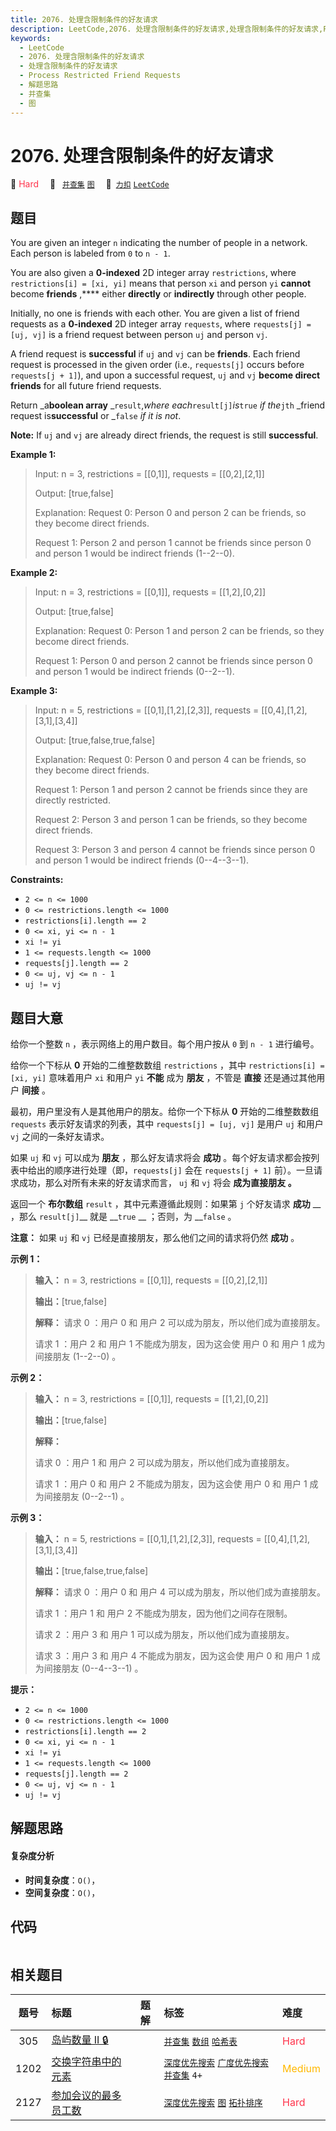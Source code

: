 ```yaml
---
title: 2076. 处理含限制条件的好友请求
description: LeetCode,2076. 处理含限制条件的好友请求,处理含限制条件的好友请求,Process Restricted Friend Requests,解题思路,并查集,图
keywords:
  - LeetCode
  - 2076. 处理含限制条件的好友请求
  - 处理含限制条件的好友请求
  - Process Restricted Friend Requests
  - 解题思路
  - 并查集
  - 图
---
```


# 2076. 处理含限制条件的好友请求

🔴 <font color=#ff334b>Hard</font>&emsp; 🔖&ensp; [`并查集`](/tag/union-find.md) [`图`](/tag/graph.md)&emsp; 🔗&ensp;[`力扣`](https://leetcode.cn/problems/process-restricted-friend-requests) [`LeetCode`](https://leetcode.com/problems/process-restricted-friend-requests)

## 题目

You are given an integer `n` indicating the number of people in a network.
Each person is labeled from `0` to `n - 1`.

You are also given a **0-indexed** 2D integer array `restrictions`, where
`restrictions[i] = [xi, yi]` means that person `xi` and person `yi` **cannot**
become **friends** ,**** either **directly** or **indirectly** through other
people.

Initially, no one is friends with each other. You are given a list of friend
requests as a **0-indexed** 2D integer array `requests`, where `requests[j] =
[uj, vj]` is a friend request between person `uj` and person `vj`.

A friend request is **successful** if `uj` and `vj` can be **friends**. Each
friend request is processed in the given order (i.e., `requests[j]` occurs
before `requests[j + 1]`), and upon a successful request, `uj` and `vj`
**become direct friends** for all future friend requests.

Return _a**boolean array** _`result`,_where each_`result[j]`_is_`true` _if
the_`jth` _friend request is**successful** or _`false` _if it is not_.

**Note:** If `uj` and `vj` are already direct friends, the request is still
**successful**.



**Example 1:**

> Input: n = 3, restrictions = [[0,1]], requests = [[0,2],[2,1]]
> 
> Output: [true,false]
> 
> Explanation: Request 0: Person 0 and person 2 can be friends, so they become direct friends. 
> 
> Request 1: Person 2 and person 1 cannot be friends since person 0 and person 1 would be indirect friends (1--2--0).

**Example 2:**

> Input: n = 3, restrictions = [[0,1]], requests = [[1,2],[0,2]]
> 
> Output: [true,false]
> 
> Explanation: Request 0: Person 1 and person 2 can be friends, so they become direct friends.
> 
> Request 1: Person 0 and person 2 cannot be friends since person 0 and person 1 would be indirect friends (0--2--1).

**Example 3:**

> Input: n = 5, restrictions = [[0,1],[1,2],[2,3]], requests = [[0,4],[1,2],[3,1],[3,4]]
> 
> Output: [true,false,true,false]
> 
> Explanation: Request 0: Person 0 and person 4 can be friends, so they become direct friends.
> 
> Request 1: Person 1 and person 2 cannot be friends since they are directly restricted.
> 
> Request 2: Person 3 and person 1 can be friends, so they become direct friends.
> 
> Request 3: Person 3 and person 4 cannot be friends since person 0 and person 1 would be indirect friends (0--4--3--1).

**Constraints:**

  * `2 <= n <= 1000`
  * `0 <= restrictions.length <= 1000`
  * `restrictions[i].length == 2`
  * `0 <= xi, yi <= n - 1`
  * `xi != yi`
  * `1 <= requests.length <= 1000`
  * `requests[j].length == 2`
  * `0 <= uj, vj <= n - 1`
  * `uj != vj`


## 题目大意

给你一个整数 `n` ，表示网络上的用户数目。每个用户按从 `0` 到 `n - 1` 进行编号。

给你一个下标从 **0** 开始的二维整数数组 `restrictions` ，其中 `restrictions[i] = [xi, yi]` 意味着用户
`xi` 和用户 `yi` **不能** 成为 **朋友** ，不管是 **直接** 还是通过其他用户 **间接** 。

最初，用户里没有人是其他用户的朋友。给你一个下标从 **0** 开始的二维整数数组 `requests` 表示好友请求的列表，其中 `requests[j]
= [uj, vj]` 是用户 `uj` 和用户 `vj` 之间的一条好友请求。

如果 `uj` 和 `vj` 可以成为 **朋友** ，那么好友请求将会 **成功**
。每个好友请求都会按列表中给出的顺序进行处理（即，`requests[j]` 会在 `requests[j + 1]`
前）。一旦请求成功，那么对所有未来的好友请求而言， `uj` 和 `vj` 将会 **成为直接朋友 。**

返回一个 **布尔数组** `result` ，其中元素遵循此规则：如果第 `j` 个好友请求 **成功** __ ，那么 `result[j]`__ 就是
__`true` __ ；否则，为 __`false` 。

**注意：** 如果 `uj` 和 `vj` 已经是直接朋友，那么他们之间的请求将仍然 **成功** 。



**示例 1：**

> 
> 
> 
> 
> 
> **输入：** n = 3, restrictions = [[0,1]], requests = [[0,2],[2,1]]
> 
> **输出：**[true,false]
> 
> **解释：** 请求 0 ：用户 0 和 用户 2 可以成为朋友，所以他们成为直接朋友。 
> 
> 请求 1 ：用户 2 和 用户 1 不能成为朋友，因为这会使 用户 0 和 用户 1 成为间接朋友 (1--2--0) 。
> 
> 

**示例 2：**

> 
> 
> 
> 
> 
> **输入：** n = 3, restrictions = [[0,1]], requests = [[1,2],[0,2]]
> 
> **输出：**[true,false]
> 
> **解释：**
> 
> 请求 0 ：用户 1 和 用户 2 可以成为朋友，所以他们成为直接朋友。 
> 
> 请求 1 ：用户 0 和 用户 2 不能成为朋友，因为这会使 用户 0 和 用户 1 成为间接朋友 (0--2--1) 。
> 
> 

**示例 3：**

> 
> 
> 
> 
> 
> **输入：** n = 5, restrictions = [[0,1],[1,2],[2,3]], requests = [[0,4],[1,2],[3,1],[3,4]]
> 
> **输出：**[true,false,true,false]
> 
> **解释：** 请求 0 ：用户 0 和 用户 4 可以成为朋友，所以他们成为直接朋友。 
> 
> 请求 1 ：用户 1 和 用户 2 不能成为朋友，因为他们之间存在限制。
> 
> 请求 2 ：用户 3 和 用户 1 可以成为朋友，所以他们成为直接朋友。 
> 
> 请求 3 ：用户 3 和 用户 4 不能成为朋友，因为这会使 用户 0 和 用户 1 成为间接朋友 (0--4--3--1) 。
> 
> 



**提示：**

  * `2 <= n <= 1000`
  * `0 <= restrictions.length <= 1000`
  * `restrictions[i].length == 2`
  * `0 <= xi, yi <= n - 1`
  * `xi != yi`
  * `1 <= requests.length <= 1000`
  * `requests[j].length == 2`
  * `0 <= uj, vj <= n - 1`
  * `uj != vj`


## 解题思路

#### 复杂度分析

- **时间复杂度**：`O()`，
- **空间复杂度**：`O()`，

## 代码

```javascript

```

## 相关题目

<!-- prettier-ignore -->
| 题号 | 标题 | 题解 | 标签 | 难度 |
| :------: | :------ | :------: | :------ | :------ |
| 305 | [岛屿数量 II 🔒](https://leetcode.com/problems/number-of-islands-ii) |  |  [`并查集`](/tag/union-find.md) [`数组`](/tag/array.md) [`哈希表`](/tag/hash-table.md) | <font color=#ff334b>Hard</font> |
| 1202 | [交换字符串中的元素](https://leetcode.com/problems/smallest-string-with-swaps) |  |  [`深度优先搜索`](/tag/depth-first-search.md) [`广度优先搜索`](/tag/breadth-first-search.md) [`并查集`](/tag/union-find.md) `4+` | <font color=#ffb800>Medium</font> |
| 2127 | [参加会议的最多员工数](https://leetcode.com/problems/maximum-employees-to-be-invited-to-a-meeting) |  |  [`深度优先搜索`](/tag/depth-first-search.md) [`图`](/tag/graph.md) [`拓扑排序`](/tag/topological-sort.md) | <font color=#ff334b>Hard</font> |